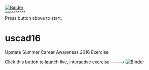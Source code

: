 [![Binder](http://mybinder.org/badge.svg)](http://mybinder.org/repo/fomightez/uscad16)  
^^^^^^^^^^  
Press button above to start.

# uscad16
Upstate Summer Career Awareness 2016 Exercise


Click this button to launch live, interactive [exercise](http://mybinder.org/repo/fomightez/uscad16) ----> [![Binder](http://mybinder.org/badge.svg)](http://mybinder.org/repo/fomightez/scad10)  
